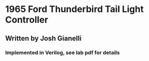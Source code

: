 # 1965 Ford Thunderbird Tail Light Controller
## Written by Josh Gianelli
### Implemented in Verilog, see lab pdf for details
